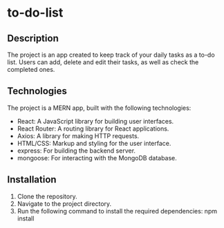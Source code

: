 # to-do-list

## Description

The project is an app created to keep track of your daily tasks as a to-do list. Users can add, delete and edit their tasks, as well as check the completed ones.

## Technologies

The project is a MERN app, built with the following technologies:

- React: A JavaScript library for building user interfaces.
- React Router: A routing library for React applications.
- Axios: A library for making HTTP requests.
- HTML/CSS: Markup and styling for the user interface.
- express: For building the backend server.
- mongoose: For interacting with the MongoDB database.

## Installation

1. Clone the repository.
2. Navigate to the project directory.
3. Run the following command to install the required dependencies:
   npm install
